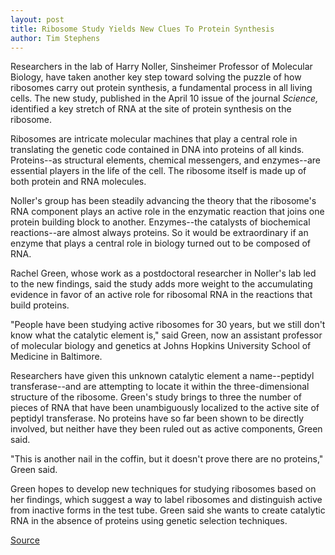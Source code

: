 ```yaml
---
layout: post
title: Ribosome Study Yields New Clues To Protein Synthesis
author: Tim Stephens
---
```


Researchers in the lab of Harry Noller, Sinsheimer Professor of Molecular Biology, have taken another key step toward solving the puzzle of how ribosomes carry out protein synthesis, a fundamental process in all living cells. The new study, published in the April 10 issue of the journal _Science,_ identified a key stretch of RNA at the site of protein synthesis on the ribosome.

Ribosomes are intricate molecular machines that play a central role in translating the genetic code contained in DNA into proteins of all kinds. Proteins--as structural elements, chemical messengers, and enzymes--are essential players in the life of the cell. The ribosome itself is made up of both protein and RNA molecules.

Noller's group has been steadily advancing the theory that the ribosome's RNA component plays an active role in the enzymatic reaction that joins one protein building block to another. Enzymes--the catalysts of biochemical reactions--are almost always proteins. So it would be extraordinary if an enzyme that plays a central role in biology turned out to be composed of RNA.

Rachel Green, whose work as a postdoctoral researcher in Noller's lab led to the new findings, said the study adds more weight to the accumulating evidence in favor of an active role for ribosomal RNA in the reactions that build proteins.

"People have been studying active ribosomes for 30 years, but we still don't know what the catalytic element is," said Green, now an assistant professor of molecular biology and genetics at Johns Hopkins University School of Medicine in Baltimore.

Researchers have given this unknown catalytic element a name--peptidyl transferase--and are attempting to locate it within the three-dimensional structure of the ribosome. Green's study brings to three the number of pieces of RNA that have been unambiguously localized to the active site of peptidyl transferase. No proteins have so far been shown to be directly involved, but neither have they been ruled out as active components, Green said.

"This is another nail in the coffin, but it doesn't prove there are no proteins," Green said.

Green hopes to develop new techniques for studying ribosomes based on her findings, which suggest a way to label ribosomes and distinguish active from inactive forms in the test tube. Green said she wants to create catalytic RNA in the absence of proteins using genetic selection techniques.

[Source](http://www1.ucsc.edu/oncampus/currents/97-98/04-27/ribosome.htm "Permalink to Rachel Green ribosome research: 04-27-98")
